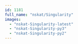 ```yaml
---
id: 1181
full_name: "nskat/Singularity"
images: 
  - "nskat-Singularity-latest"
  - "nskat-Singularity-py3"
  - "nskat-Singularity-py2"
---
```

